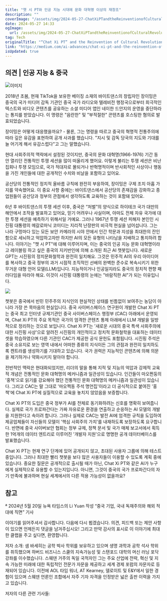 ```yaml
---
title: "챗 시 PT와 인공 지능 시대에 문화 대혁명 이상의 재창조"
description: ""
coverImage: "/assets/img/2024-05-27-ChatXiPTandtheReinventionofCulturalRevolutionIdealsintheAgeofArtificialIntelligence_0.png"
date: 2024-05-27 14:33
ogImage: 
  url: /assets/img/2024-05-27-ChatXiPTandtheReinventionofCulturalRevolutionIdealsintheAgeofArtificialIntelligence_0.png
tag: Tech
originalTitle: "“Chat Xi PT” and the Reinvention of Cultural Revolution Ideals in the Age of Artificial Intelligence"
link: "https://medium.com/ai-advances/chat-xi-pt-and-the-reinvention-of-cultural-revolution-ideals-in-the-age-of-artificial-617425e970a3"
isUpdated: true
---
```






## 의견 | 인공 지능 & 중국

![이미지](/assets/img/2024-05-27-ChatXiPTandtheReinventionofCulturalRevolutionIdealsintheAgeofArtificialIntelligence_0.png)

2018년 초봄, 현재 TikTok을 보유한 베이징 소재의 바이트댄스의 창립자인 장이밍은 중국의 국가 미디어 감독 기관인 중국 국가 라디오와 텔레비전 행정국으로부터 희극적인 텍스트와 비디오 콘텐츠를 공유하는 소셜 미디어 앱인 네이한 드안지의 운영을 중단하라는 통지를 받았습니다. 이 명령은 "음란한" 및 "부적절한" 콘텐츠를 호스팅한 혐의로 발효되었습니다.

장이밍은 어떻게 대응했을까요? - 물론, 그는 명령을 따르고 중국의 혁명적 전통주의에 따라 깊은 유감을 표현하여 공개 사과를 했습니다. "지시 및 감독 당국의 지도와 기대를 늘 어기게 해서 유감스럽다"고 그는 말했습니다.

<div class="content-ad"></div>

현대 사회주의적 맥락에서 설정된 것이지만, 중국의 문화 대혁명(1966-1976) 기간 동안 열리던 전통적인 투쟁 세션을 많이 떠올리게 했어요. 이렇게 불리는 투쟁 세션은 비난 집회나 투쟁 모임으로, 국가 적대자로 몰되거나 반혁명적이며 반사회적인 사상이나 행동을 가진 개인들에 대한 공개적인 수치와 비날을 포함하고 있어요.

공산당의 전통적인 정치적 올바름 규칙에 완전히 부응하여, 장이밍은 구제 조치 아홉 가지를 약속했어요. 이 중요 사항 중에는: 바이트댄스에서 공산당의 존재감을 강화하고 종업원들이 공산당과 정부의 관점에서 생각하도록 교육하는 것이 포함돼 있어요.

6년 후 바이트댄스의 투쟁 세션 이후, 중국은 “처벌”의 양식으로 하이테크 국가 대만의 해안에서 조작을 발표하고 있어요, 믿기 어려우나 사실이며, 아마도 전체 자유 국가에 대한 투쟁 세션을 예측하기 위해서일 거예요. 그러나 1967년 투쟁 세션 피해자 본인인 시진핑 대통령의 메갈로마닉 코미디는 지리적 난장판의 비극적 현실을 넘어섭니다. 그는 나라 구멍마다 있는 모든 보안 카메라의 시야 안에서 인간 학문과 지성을 최대한의 잔인함으로 세뇌하고 억압하고자만 하지만 AI의 모든 유형의 나타남을 지배하고 통치하려 합니다. 이야기는 "챗 시 PT"에 대해 이루어지며, 이는 중국의 인공 지능 문화 대혁명이라고 레이블링 하고 싶은 중국의 지키반인에 의해 소개된 최근 AI 챗봇입니다. 새로운 GPT는 시진핑의 정치문화철학과 완전히 일치해요. 그것은 민주적 AI의 우리 아이디어를 복사하고 중국 정부의 과거 시점적 조직적인 선배의 완벽한 준수로 복속시키기 위한 무거운 대형 언어 모델(LLM)입니다. 지능적이거나 인공일지라도 중국의 정치적 편향 패러다임을 따라야 해요. 이것이 시진핑 대통령의 눈에는 "바람직한 AI"가 되는 이유입니다.

<div class="content-ad"></div>

<img src="/assets/img/2024-05-27-ChatXiPTandtheReinventionofCulturalRevolutionIdealsintheAgeofArtificialIntelligence_2.png" />

챗봇은 중국에서 빈민 민주주의 지식인의 현실적인 상태를 빈틈없이 보여주는 농담이 아니라 가장 쓴 목마음의 현실입니다. 중국 사이버스페이스 연구원이 개발한 Chat Xi PT는 중국 최고 인터넷 규제기관인 중국 사이버스페이스 행정부 (CAC) 아래에서 운영되며, Chat Xi PT의 주요 목적은 국가의 엄격한 콘텐츠 통제 아래에서 LLM 개발을 일방적으로 정리하는 것으로 보입니다. Chat Xi PT는 '새로운 시대의 중국 특색 사회주의에 대한 시진핑 사상'으로 알려진 시진핑의 개인적이고 정치적 문화철학을 대표하는 데이터셋을 학습하였으며 다른 기관인 CAC가 제공한 공식 문헌도 포함됩니다. 시진핑 주석은 중국 소유지로 보는 영역 내에서 어떠한 종류의 지식이든 그의 관점과 완전히 일치하도록 켄트라를 생성하기를 기대하고 있습니다. 국가 권력은 지능적인 콘텐츠에 의해 의문을 제기하거나 약화시키지 말아야 합니다.

전반적인 맥락은 현대화되었지만, 리더의 말을 통해 지적 및 지능의 억압과 강제적 교육적 개념은 전통적인 문화 대혁명의 메커니즘과 일관성이 있습니다. 인간들이 마오쩐둥의 '홍책'으로 읽기를 강요해야 했던 전통적인 문화 대혁명의 메커니즘과 일관성이 있습니다. 그리고 CAC는 말 그대로 '마오쩍동 주석 명언집'이라고 더 공식적으로 붙여진 '홍책'에 Chat Xi PT에 실질적으로 교육을 놓치지 않았음을 보증합니다.

Chat Xi PT의 도입은 중국 정부가 AI를 전체로 동기화하려는 신호를 명확히 보여줍니다. 실제로 국가 프로파간다는 가짜 자유로운 환경을 연출하고 순응하는 AI 모델의 개발을 지원한다고 속이려 합니다. 그러나 실제로 CAC는 발전 AI에 엄격한 규칙을 도입하여 제공업체들이 자신들의 모델이 '핵심 사회주의 가치'를 내재하도록 보장하도록 요구합니다. 반면에 중국 사이버보안 협회는 정부 규제, 정책 문서 및 국가 매체 보고서에서 획득한 1억개의 데이터 엔트리로 이루어진 '개발자 지원'으로 명명한 공개 데이터베이스를 발표했습니다.

<div class="content-ad"></div>

Chat Xi PT는 현재 연구 단계에 있어 공개되지 않고, 초대된 사용자 그룹에 의해 테스트 중입니다. 그러나 최대한 빨리 챗봇을 보다 많은 사용자들이 이용할 수 있도록 계획 중에 있습니다. 중요한 질문은 공개적으로 출시될 때가 아닌, Chat Xi PT와 같은 AI가 누구에게 실제적으로 유용할 수 있는지입니다. 아니면, 그것이 중국의 국가 프로파간다의 자기 만족에 불과하며 현실 세계에서의 다른 적용 가능성이 없을까요?

## 참고

ª 2024년 5월 20일 뉴욕 타임스의 Li Yuan 작성 “중국 기업, 국내 독재주의와 해외 적대에 직면” 기사

이야기를 읽어주셔서 감사합니다. 다음에 다시 뵙겠습니다. 의견, 피드백 또는 제안 사항이 있으면 언제든지 댓글을 남겨주십시오! 그리고 만약 감사의 표시로 이 이야기에 최대한 클랩을 주고 싶다면, 환영합니다.

<div class="content-ad"></div>

저자 소개: 샘 바세히는 공학 박사 학위를 보유하고 있으며 생명 과학과 공학 석사 학위를 취득했으며 하버드 비즈니스 스쿨의 지속가능성 및 스탠포드 대학의 머신 러닝 포닥 강좌를 이수했습니다. 스웨덴 거주의 독일 국적자인 그는 주요 산업에 전략, 혁신 및 지속 가능한 미래에 대한 독립적인 전문가 자문을 제공하고 세계 경제 포럼의 자문자로 등재되어 있습니다. 이전에 AOL 타임 워너, AT Kearney, 델로이트 및 E&Y에서 일한 경험이 있으며 스웨덴 언론인 조합에서 자주 기자 자격을 인정받은 넓은 출판 이력을 가지고 있습니다.

저자의 다른 관련 기사들: